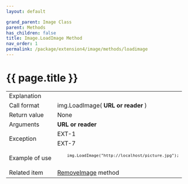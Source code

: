 ```yaml
---
layout: default

grand_parent: Image Class
parent: Methods
has_children: false
title: Image.LoadImage Method
nav_order: 1
permalink: /package/extension4/image/methods/loadimage
---
```

# {{ page.title }}


<table>
  <tr>
    <td>Explanation</td>
    <td colspan="2"></td>
  </tr>
  <tr>
    <td>Call format</td>
    <td colspan="2">img.LoadImage( <b>URL or reader</b> )</td>
  </tr>
  <tr>
    <td>Return value</td>
    <td colspan="2">None</td>
  </tr>  
  <tr>
    <td>Arguments</td>
    <td><b>URL or reader</b></td>
    <td></td>
  </tr>
  <tr>
    <td rowspan="2">Exception</td>
    <td>EXT-1</td>
    <td></td>
  </tr>
  <tr>
    <td>EXT-7</td>
    <td></td>
  </tr>
  <tr>
    <td>Example of use</td>
    <td colspan="2"><code><pre>
    img.LoadImage("http://localhost/picture.jpg");
    </pre></code></td>
  </tr>
  <tr>
    <td>Related item</td>
    <td colspan="2"><a href="/package/extension4/image/methods/removeimage">RemoveImage</a> method</td>
  </tr>
</table>